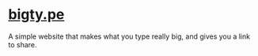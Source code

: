 [bigty.pe](http://bigty.pe/)
============================

A simple website that makes what you type really big, and gives you a link to share.
